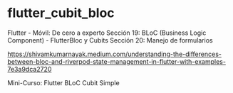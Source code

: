 # flutter_cubit_bloc

Flutter - Móvil: De cero a experto
Sección 19: BLoC (Business Logic Component) - FlutterBloc y Cubits
Sección 20: Manejo de formularios


https://shivamkumarnayak.medium.com/understanding-the-differences-between-bloc-and-riverpod-state-management-in-flutter-with-examples-7e3a9dca2720


Mini-Curso: Flutter BLoC
Cubit Simple

